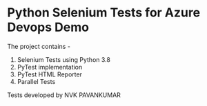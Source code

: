 # Python Selenium Tests for Azure Devops Demo


The project contains -

1. Selenium Tests using Python 3.8
2. PyTest implementation
3. PyTest HTML Reporter
4. Parallel Tests

Tests developed by NVK PAVANKUMAR
